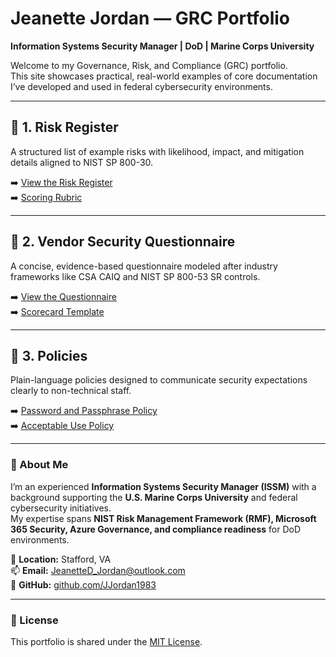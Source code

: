 # Jeanette Jordan — GRC Portfolio

**Information Systems Security Manager | DoD | Marine Corps University**

Welcome to my Governance, Risk, and Compliance (GRC) portfolio.  
This site showcases practical, real-world examples of core documentation I’ve developed and used in federal cybersecurity environments.

---

## 🔹 1. Risk Register
A structured list of example risks with likelihood, impact, and mitigation details aligned to NIST SP 800-30.

➡️ [View the Risk Register](./01_risk_register/risk_register.csv)  
➡️ [Scoring Rubric](./01_risk_register/README.md)

---

## 🔹 2. Vendor Security Questionnaire
A concise, evidence-based questionnaire modeled after industry frameworks like CSA CAIQ and NIST SP 800-53 SR controls.

➡️ [View the Questionnaire](./02_vendor_questionnaire/vendor_security_questionnaire.md)  
➡️ [Scorecard Template](./02_vendor_questionnaire/scorecard.csv)

---

## 🔹 3. Policies
Plain-language policies designed to communicate security expectations clearly to non-technical staff.

➡️ [Password and Passphrase Policy](./03_policies/password_policy.md)  
➡️ [Acceptable Use Policy](./03_policies/acceptable_use_policy.md)

---

### 📘 About Me
I’m an experienced **Information Systems Security Manager (ISSM)** with a background supporting the **U.S. Marine Corps University** and federal cybersecurity initiatives.  
My expertise spans **NIST Risk Management Framework (RMF), Microsoft 365 Security, Azure Governance, and compliance readiness** for DoD environments.

📍 **Location:** Stafford, VA  
📫 **Email:** JeanetteD_Jordan@outlook.com  
🔗 **GitHub:** [github.com/JJordan1983](https://github.com/JJordan1983)

---

### 📄 License
This portfolio is shared under the [MIT License](./LICENSE).
